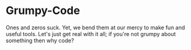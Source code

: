 # Grumpy-Code
Ones and zeros suck. Yet, we bend them at our mercy to make fun and useful tools. Let's just get real with it all; if you're not grumpy about something then why code?
